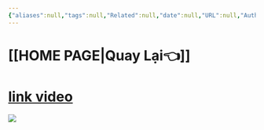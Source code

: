 ```yaml
---
{"aliases":null,"tags":null,"Related":null,"date":null,"URL":null,"Author":null,"dg-publish":true,"image":null,"permalink":"/noi-dung-khoa-hoc/phan-2-mo-rong-va-ung-dung/vi-du-mot-ngay-take-note-bang-obsidian/","dgPassFrontmatter":true,"noteIcon":"2","created":"2024-01-31T06:37:32.873+07:00","updated":"2024-01-31T06:50:43.348+07:00"}
---
```


 
# [[HOME PAGE\|Quay Lại👈]]

# [link video](https://www.facebook.com/groups/219067851029823/posts/343836388552968/)


![](https://i.imgur.com/IyQ7khy.png)
